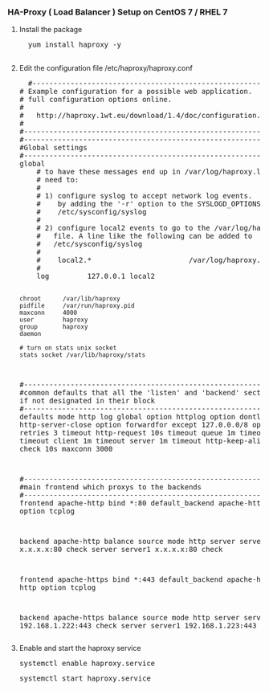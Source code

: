 <h3> HA-Proxy ( Load Balancer ) Setup on CentOS 7 / RHEL 7 </h3>

<ol>
  <li>Install the package</li>
  <pre>
  yum install haproxy -y
  </pre>
  <li>Edit the configuration file /etc/haproxy/haproxy.conf</li>
  <pre>
  #---------------------------------------------------------------------
# Example configuration for a possible web application.  See the
# full configuration options online.
#
#   http://haproxy.1wt.eu/download/1.4/doc/configuration.txt
#
#---------------------------------------------------------------------
#---------------------------------------------------------------------
#Global settings
#---------------------------------------------------------------------
global
    # to have these messages end up in /var/log/haproxy.log you will
    # need to:
    #
    # 1) configure syslog to accept network log events.  This is done
    #    by adding the '-r' option to the SYSLOGD_OPTIONS in
    #    /etc/sysconfig/syslog
    #
    # 2) configure local2 events to go to the /var/log/haproxy.log
    #   file. A line like the following can be added to
    #   /etc/sysconfig/syslog
    #
    #    local2.*                       /var/log/haproxy.log
    #
    log         127.0.0.1 local2

    chroot      /var/lib/haproxy
    pidfile     /var/run/haproxy.pid
    maxconn     4000
    user        haproxy
    group       haproxy
    daemon

    # turn on stats unix socket
    stats socket /var/lib/haproxy/stats

#---------------------------------------------------------------------
#common defaults that all the 'listen' and 'backend' sections will
#use if not designated in their block
#---------------------------------------------------------------------
defaults
    mode                    http
    log                     global
    option                  httplog
    option                  dontlognull
    option http-server-close
    option forwardfor       except 127.0.0.0/8
    option                  redispatch
    retries                 3
    timeout http-request    10s
    timeout queue           1m
    timeout connect         10s
    timeout client          1m
    timeout server          1m
    timeout http-keep-alive 10s
    timeout check           10s
    maxconn                 3000

#---------------------------------------------------------------------
#main frontend which proxys to the backends
#---------------------------------------------------------------------
frontend apache-http
    bind *:80
    default_backend apache-http
    mode http
    option tcplog

backend apache-http
    balance source
    mode http
    server server0 x.x.x.x:80 check
    server server1 x.x.x.x:80 check

frontend apache-https
    bind *:443
    default_backend apache-https
    mode http
    option tcplog

backend apache-https
    balance source
    mode http
    server server0 192.168.1.222:443 check
    server server1 192.168.1.223:443 check
  </pre>
  <li> Enable and start the haproxy service </li>
  <pre>systemctl enable haproxy.service</pre>
  <pre>systemctl start haproxy.service</pre>
</ol>
 
